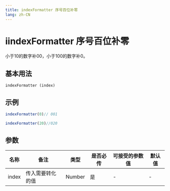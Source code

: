 ```yaml
---
title: indexFormatter 序号百位补零
lang: zh-CN
---
```

# iindexFormatter 序号百位补零

小于10的数字补00，小于100的数字补0。

## 基本用法
`
indexFormatter (index)
`

## 示例
```javascript
indexFormatter(0)// 001

indexFormatter(20)//020


```
## 参数



| 名称  | 备注 | 类型 | 是否必传| 可接受的参数值 | 默认值 |
|  ---  | ----| ---- | -------|------------- | ------- |
| index |传入需要转化的值|Number| 是  |-  | -|